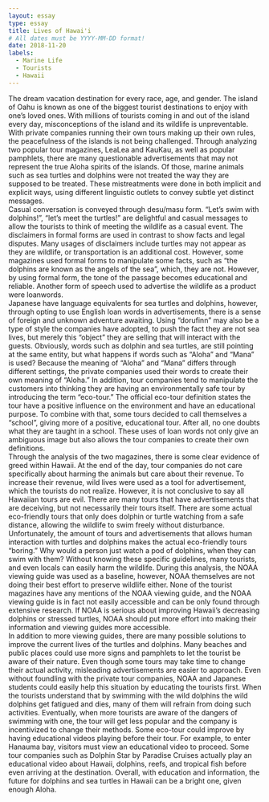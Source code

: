 ```yaml
---
layout: essay
type: essay
title: Lives of Hawai'i
# All dates must be YYYY-MM-DD format!
date: 2018-11-20
labels:
  - Marine Life
  - Tourists
  - Hawaii
---
```


The dream vacation destination for every race, age, and gender. The island of Oahu is known as one of the biggest tourist destinations to enjoy with one’s loved ones. With millions of tourists coming in and out of the island every day, misconceptions of the island and its wildlife is unpreventable. With private companies running their own tours making up their own rules, the peacefulness of the islands is not being challenged. Through analyzing two popular tour magazines, LeaLea and KauKau, as well as popular pamphlets, there are many questionable advertisements that may not represent the true Aloha spirits of the islands. Of those, marine animals such as sea turtles and dolphins were not treated the way they are supposed to be treated. These mistreatments were done in both implicit and explicit ways, using different linguistic outlets to convey subtle yet distinct messages.
<br>
	Casual conversation is conveyed through desu/masu form. “Let’s swim with dolphins!”, “let’s meet the turtles!” are delightful and casual messages to allow the tourists to think of meeting the wildlife as a casual event. The disclaimers in formal forms are used in contrast to show facts and legal disputes. Many usages of disclaimers include turtles may not appear as they are wildlife, or transportation is an additional cost. However, some magazines used formal forms to manipulate some facts, such as “the dolphins are known as the angels of the sea”, which, they are not. However, by using formal form, the tone of the passage becomes educational and reliable. Another form of speech used to advertise the wildlife as a product were loanwords.
 <br>
	Japanese have language equivalents for sea turtles and dolphins, however, through opting to use English loan words in advertisements, there is a sense of foreign and unknown adventure awaiting. Using “dorufinn” may also be a type of style the companies have adopted, to push the fact they are not sea lives, but merely this “object” they are selling that will interact with the guests. Obviously, words such as dolphin and sea turtles, are still pointing at the same entity, but what happens if words such as “Aloha” and “Mana” is used? Because the meaning of “Aloha” and “Mana” differs through different settings, the private companies used their words to create their own meaning of “Aloha.” In addition, tour companies tend to manipulate the customers into thinking they are having an environmentally safe tour by introducing the term “eco-tour.” The official eco-tour definition states the tour have a positive influence on the environment and have an educational purpose. To combine with that, some tours decided to call themselves a “school”, giving more of a positive, educational tour. After all, no one doubts what they are taught in a school. These uses of loan words not only give an ambiguous image but also allows the tour companies to create their own definitions. 
 <br>
	Through the analysis of the two magazines, there is some clear evidence of greed within Hawaii. At the end of the day, tour companies do not care specifically about harming the animals but care about their revenue. To increase their revenue, wild lives were used as a tool for advertisement, which the tourists do not realize. However, it is not conclusive to say all Hawaiian tours are evil. There are many tours that have advertisements that are deceiving, but not necessarily their tours itself. There are some actual eco-friendly tours that only does dolphin or turtle watching from a safe distance, allowing the wildlife to swim freely without disturbance. Unfortunately, the amount of tours and advertisements that allows human interaction with turtles and dolphins makes the actual eco-friendly tours “boring.” Why would a person just watch a pod of dolphins, when they can swim with them? Without knowing these specific guidelines, many tourists, and even locals can easily harm the wildlife. During this analysis, the NOAA viewing guide was used as a baseline, however, NOAA themselves are not doing their best effort to preserve wildlife either. None of the tourist magazines have any mentions of the NOAA viewing guide, and the NOAA viewing guide is in fact not easily accessible and can be only found through extensive research. If NOAA is serious about improving Hawaii’s decreasing dolphins or stressed turtles, NOAA should put more effort into making their information and viewing guides more accessible. 
 <br>
	In addition to more viewing guides, there are many possible solutions to improve the current lives of the turtles and dolphins. Many beaches and public places could use more signs and pamphlets to let the tourist be aware of their nature. Even though some tours may take time to change their actual activity, misleading advertisements are easier to approach. Even without foundling with the private tour companies, NOAA and Japanese students could easily help this situation by educating the tourists first. When the tourists understand that by swimming with the wild dolphins the wild dolphins get fatigued and dies, many of them will refrain from doing such activities. Eventually, when more tourists are aware of the dangers of swimming with one, the tour will get less popular and the company is incentivized to change their methods. Some eco-tour could improve by having educational videos playing before their tour. For example, to enter Hanauma bay, visitors must view an educational video to proceed. Some tour companies such as Dolphin Star by Paradise Cruises actually play an educational video about Hawaii, dolphins, reefs, and tropical fish before even arriving at the destination. Overall, with education and information, the future for dolphins and sea turtles in Hawaii can be a bright one, given enough Aloha. 
